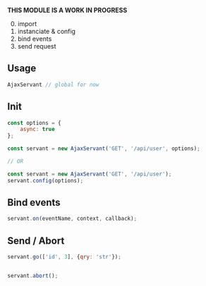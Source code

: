 **THIS MODULE IS A WORK IN PROGRESS**


0. import
1. instanciate & config
2. bind events
3. send request


Usage
-----
```js
AjaxServant // global for now
```



Init
----
```js
const options = {
	async: true
};

const servant = new AjaxServant('GET', '/api/user', options);

// OR

const servant = new AjaxServant('GET', '/api/user');
servant.config(options);
```



Bind events
-----------
```js
servant.on(eventName, context, callback);
```



Send / Abort
------------
```js
servant.go(['id', 3], {qry: 'str'});


servant.abort();
```




